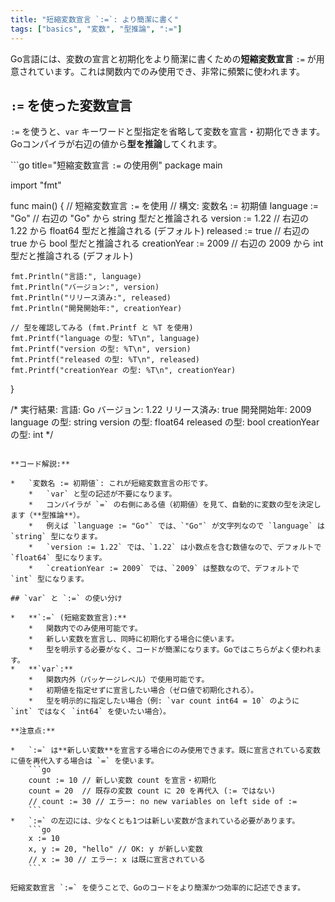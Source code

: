 ```yaml
---
title: "短縮変数宣言 `:=`: より簡潔に書く"
tags: ["basics", "変数", "型推論", ":="]
---
```


Go言語には、変数の宣言と初期化をより簡潔に書くための**短縮変数宣言** `:=` が用意されています。これは関数内でのみ使用でき、非常に頻繁に使われます。

## `:=` を使った変数宣言

`:=` を使うと、`var` キーワードと型指定を省略して変数を宣言・初期化できます。Goコンパイラが右辺の値から**型を推論**してくれます。

```go title="短縮変数宣言 `:=` の使用例"
package main

import "fmt"

func main() {
	// 短縮変数宣言 `:=` を使用
	// 構文: 変数名 := 初期値
	language := "Go"      // 右辺の "Go" から string 型だと推論される
	version := 1.22       // 右辺の 1.22 から float64 型だと推論される (デフォルト)
	released := true      // 右辺の true から bool 型だと推論される
	creationYear := 2009 // 右辺の 2009 から int 型だと推論される (デフォルト)

	fmt.Println("言語:", language)
	fmt.Println("バージョン:", version)
	fmt.Println("リリース済み:", released)
	fmt.Println("開発開始年:", creationYear)

	// 型を確認してみる (fmt.Printf と %T を使用)
	fmt.Printf("language の型: %T\n", language)
	fmt.Printf("version の型: %T\n", version)
	fmt.Printf("released の型: %T\n", released)
	fmt.Printf("creationYear の型: %T\n", creationYear)
}

/* 実行結果:
言語: Go
バージョン: 1.22
リリース済み: true
開発開始年: 2009
language の型: string
version の型: float64
released の型: bool
creationYear の型: int
*/
```

**コード解説:**

*   `変数名 := 初期値`: これが短縮変数宣言の形です。
    *   `var` と型の記述が不要になります。
    *   コンパイラが `=` の右側にある値（初期値）を見て、自動的に変数の型を決定します（**型推論**）。
    *   例えば `language := "Go"` では、`"Go"` が文字列なので `language` は `string` 型になります。
    *   `version := 1.22` では、`1.22` は小数点を含む数値なので、デフォルトで `float64` 型になります。
    *   `creationYear := 2009` では、`2009` は整数なので、デフォルトで `int` 型になります。

## `var` と `:=` の使い分け

*   **`:=` (短縮変数宣言):**
    *   関数内でのみ使用可能です。
    *   新しい変数を宣言し、同時に初期化する場合に使います。
    *   型を明示する必要がなく、コードが簡潔になります。Goではこちらがよく使われます。
*   **`var`:**
    *   関数内外（パッケージレベル）で使用可能です。
    *   初期値を指定せずに宣言したい場合（ゼロ値で初期化される）。
    *   型を明示的に指定したい場合（例: `var count int64 = 10` のように `int` ではなく `int64` を使いたい場合）。

**注意点:**

*   `:=` は**新しい変数**を宣言する場合にのみ使用できます。既に宣言されている変数に値を再代入する場合は `=` を使います。
    ```go
    count := 10 // 新しい変数 count を宣言・初期化
    count = 20  // 既存の変数 count に 20 を再代入 (:= ではない)
    // count := 30 // エラー: no new variables on left side of :=
    ```
*   `:=` の左辺には、少なくとも1つは新しい変数が含まれている必要があります。
    ```go
    x := 10
    x, y := 20, "hello" // OK: y が新しい変数
    // x := 30 // エラー: x は既に宣言されている
    ```

短縮変数宣言 `:=` を使うことで、Goのコードをより簡潔かつ効率的に記述できます。